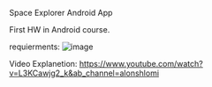 Space Explorer Android App

First HW in Android course.

requierments:
![image](https://github.com/alonshlomi1/Space_Explorer_App/assets/98226796/f3809220-35fb-45fb-8fdd-d9ed19bbf7ed)


Video Explanetion: https://www.youtube.com/watch?v=L3KCawjg2_k&ab_channel=alonshlomi
